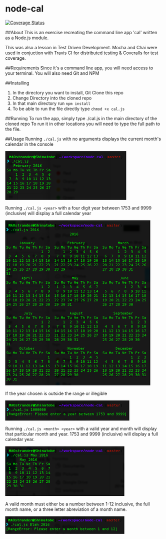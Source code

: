 # node-cal

[![Coverage Status](https://coveralls.io/repos/github/MAOstrander/node-cal/badge.svg?branch=master)](https://coveralls.io/github/MAOstrander/node-cal?branch=master)

##About
This is an exercise recreating the command line app 'cal' written as a Node.js module.

This was also a lesson in Test Driven Development. Mocha and Chai were used in conjuction with Travis CI for distributed testing & Coveralls for test coverage.

##Requirements
Since it's a command line app, you will need access to your terminal.
You will also need Git and NPM

##Installing
1. In the directory you want to install, Git Clone this repo
2. Change Directory into the cloned repo
3. In that main directory run `npm install`
4. To be able to run the file directly type `chmod +x cal.js`

##Running
To run the app, simply type ./cal.js in the main directory of the cloned repo
To run it in other locations you will need to type the full path to the file.

##Usage
Running `./cal.js` with no arguments displays the current month's calendar in the console

![Basic Output](doc-images/Example-output.png)


Running `./cal.js <year>` with a four digit year between 1753 and 9999 (inclusive) will display a full calendar year

![Year Output](doc-images/Running-year.png)


If the year chosen is outside the range or illegible

![Year Output](doc-images/Bad-year.png)


Running `./cal.js <month> <year>` with a valid year and month will display that particular month and year.  1753 and 9999 (inclusive) will display a full calendar year.

![Year Output](doc-images/Running-month-year.png)


A valid month must either be a number between 1-12 inclusive, the full month name, or a three letter abreviation of a month name.

![Year Output](doc-images/Bad-month.png)
